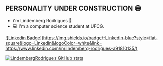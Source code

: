 ## PERSONALITY UNDER CONSTRUCTION 😄

* i'm Lindemberg Rodrigues 🧔
* 💻 I'm a computer science student at UFCG.

[![Linkedin Badge](https://img.shields.io/badge/-LinkedIn-blue?style=flat-square&logo=Linkedin&logoColor=white&link= https://www.linkedin.com/in/lindemberg-rodrigues-a91810135/)]( https://www.linkedin.com/in/lindemberg-rodrigues-a91810135/)

[![LindembergRodrigues GitHub stats](https://github-readme-stats.vercel.app/api?username=LindembergRodrigues)](https://github.com/LindembergRodrigues/github-readme-stats)
